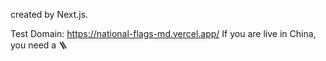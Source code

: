 created by Next.js.

Test Domain: https://national-flags-md.vercel.app/
If you are live in China, you need a 🪜
